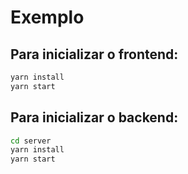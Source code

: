 # Exemplo

## Para inicializar o frontend:
```bash
yarn install
yarn start
```

## Para inicializar o backend:
```bash
cd server
yarn install
yarn start
```
